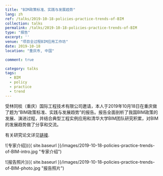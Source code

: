 ```yaml
---
title: "BIM政策标准、实践与发展趋势"
lang: zh
ref: /talks/2019-10-18-policies-practice-trends-of-BIM
collection: talks
permalink: /talks/2019-10-18-policies-practice-trends-of-BIM
type: "报告"
excerpt: ''
venue: "项目全过程BIM应用工作坊"
date: 2019-10-18
location: "重庆市, 中国"

comment: true

category: talks
tags: 
  - BIM
  - policy
  - practice
  - trend
---
```


受林同棪（重庆）国际工程技术有限公司邀请，本人于2019年10月18日在重庆做了题为“BIM政策标准、实践与发展趋势”的报告。报告全面剖析了我国BIM政策的发展、演进过程，并结合典型工程实例应用和清华大学BIM团队研究积累，对BIM的发展趋势做了分享和交流。

有关研究论文详见[链接]({site.baseurl}}/publications/2018-03-06-bim-policies-in-china).

![专家介绍]({{ site.baseurl }}/images/2019-10-18-policies-practice-trends-of-BIM-intro.jpg "专家介绍")

![报告照片]({{ site.baseurl }}/images/2019-10-18-policies-practice-trends-of-BIM-photo.jpg "报告照片")
